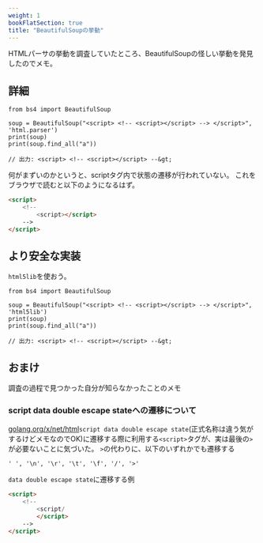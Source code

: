 ```yaml
---
weight: 1
bookFlatSection: true
title: "BeautifulSoupの挙動"
---
```


HTMLパーサの挙動を調査していたところ、BeautifulSoupの怪しい挙動を発見したのでメモ。

## 詳細

```python3
from bs4 import BeautifulSoup

soup = BeautifulSoup("<script> <!-- <script></script> --> </script>", 'html.parser')
print(soup)
print(soup.find_all("a"))

// 出力: <script> <!-- <script></script> --&gt;
```

何がまずいのかというと、scriptタグ内で状態の遷移が行われていない。
これをブラウザで読むと以下のようになるはず。

```html
<script> 
    <!--
        <script></script>
    -->
</script>
```

## より安全な実装
`html5lib`を使おう。

```python3
from bs4 import BeautifulSoup

soup = BeautifulSoup("<script> <!-- <script></script> --> </script>", 'html5lib')
print(soup)
print(soup.find_all("a"))

// 出力: <script> <!-- <script></script> --&gt;
```

## おまけ

調査の過程で見つかった自分が知らなかったことのメモ


### script data double escape stateへの遷移について
[golang.org/x/net/html](https://pkg.go.dev/golang.org/x/net/html)`script data double escape state`(正式名称は違う気がするけどメモなのでOK)に遷移する際に利用する`<script>`タグが、実は最後の`>`が必要ないことに気づいた。
`>`の代わりに、以下のいずれかでも遷移する
```
' ', '\n', '\r', '\t', '\f', '/', '>'
```

`data double escape state`に遷移する例
```html
<script>
    <!--
        <script/
        </script>
    -->
</script>
```
